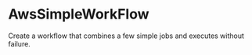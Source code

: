 # AwsSimpleWorkFlow
Create a workflow that combines a few simple jobs and executes without failure.
